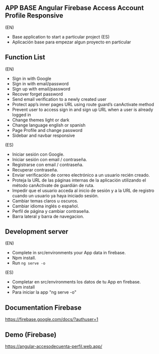 ## APP BASE Angular Firebase Access Account Profile Responsive

(EN)
- Base application to start a particular project
(ES)
- Aplicación base para empezar algun proyecto en particular

## Function List
(EN)
- Sign in with Google
- Sign in with email/password
- Sign up with email/password
- Recover forget password
- Send email verification to a newly created user
- Protect app’s inner pages URL using route guard’s canActivate method
- Prevent user to access sign in and sign up URL when a user is already logged in
- Change themes light or dark
- Change language english or spanish
- Page Profile and change password
- Sidebar and navbar responsive

(ES)
- Iniciar sesión con Google.
- Iniciar sesión con email / contraseña.
- Registrarse con email / contraseña.
- Recuperar contraseña.
- Enviar verificación de correo electrónico a un usuario recién creado.
- Proteja la URL de las páginas internas de la aplicación utilizando el método canActivate de guardián de ruta.
- Impedir que el usuario acceda al inicio de sesión y a la URL de registro cuando un usuario ya haya iniciado sesión.
- Cambiar temas claros u oscuros.
- Cambiar idioma inglés o español.
- Perfil de página y cambiar contraseña.
- Barra lateral y barra de navegacion.


## Development server
(EN)
- Complete in src/environments your App data in firebase.
- Npm install.
- Run `ng serve -o`

(ES)
- Completar en src/environments los datos de tu App en firebase.
- Npm install
- Para iniciar la app "ng serve -o"

## Documentation Firebase
https://firebase.google.com/docs/?authuser=1

## Demo (Firebase)
https://angular-accesodecuenta-perfil.web.app/